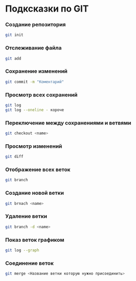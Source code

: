 # Подксказки по GIT
### Создание репозитория
```sh
git init
```
### Отслеживание файла
```sh
git add
```
### Сохранение изменений
```sh
git commit -m "Коментарий"
```
### Просмотр всех сохранений
```sh
git log
git log --oneline - короче
```
### Переключение между сохранениями и ветвями
```sh
git checkout <name>
```
### Просмотр изменений
```sh
git diff
```
### Отображение всех веток 
```sh
git branch
```
### Создание новой ветки
```sh
git brnach <name>
```
### Удаление ветки 
```sh 
git branch -d <name>
```
### Показ веток графиком
```sh
git log --graph
```
### Соединение веток
```sh
git merge <Название ветки которую нужно присоединить>
``````